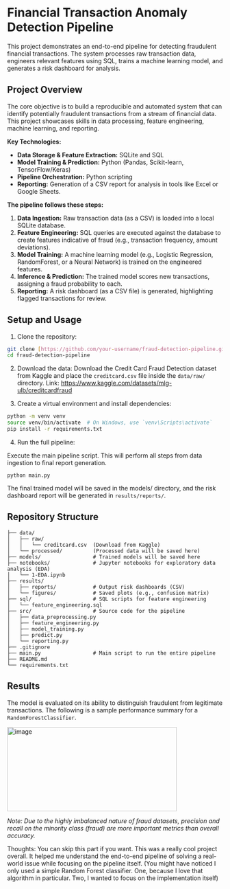 # Financial Transaction Anomaly Detection Pipeline

This project demonstrates an end-to-end pipeline for detecting fraudulent financial transactions. The system processes raw transaction data, engineers relevant features using SQL, trains a machine learning model, and generates a risk dashboard for analysis.

## Project Overview

The core objective is to build a reproducible and automated system that can identify potentially fraudulent transactions from a stream of financial data. This project showcases skills in data processing, feature engineering, machine learning, and reporting.

**Key Technologies:**
* **Data Storage & Feature Extraction:** SQLite and SQL
* **Model Training & Prediction:** Python (Pandas, Scikit-learn, TensorFlow/Keras)
* **Pipeline Orchestration:** Python scripting
* **Reporting:** Generation of a CSV report for analysis in tools like Excel or Google Sheets.

**The pipeline follows these steps:**
1.  **Data Ingestion:** Raw transaction data (as a CSV) is loaded into a local SQLite database.
2.  **Feature Engineering:** SQL queries are executed against the database to create features indicative of fraud (e.g., transaction frequency, amount deviations).
3.  **Model Training:** A machine learning model (e.g., Logistic Regression, RandomForest, or a Neural Network) is trained on the engineered features.
4.  **Inference & Prediction:** The trained model scores new transactions, assigning a fraud probability to each.
5.  **Reporting:** A risk dashboard (as a CSV file) is generated, highlighting flagged transactions for review.



##  Setup and Usage

1. Clone the repository:
```bash
git clone [https://github.com/your-username/fraud-detection-pipeline.git](https://github.com/your-username/fraud-detection-pipeline.git)
cd fraud-detection-pipeline
```
2. Download the data:
Download the Credit Card Fraud Detection dataset from Kaggle and place the `creditcard.csv` file inside the `data/raw/` directory.
Link: https://www.kaggle.com/datasets/mlg-ulb/creditcardfraud

3. Create a virtual environment and install dependencies:

```Bash
python -m venv venv
source venv/bin/activate  # On Windows, use `venv\Scripts\activate`
pip install -r requirements.txt
```
4. Run the full pipeline:

Execute the main pipeline script. This will perform all steps from data ingestion to final report generation.

```
python main.py
```
The final trained model will be saved in the models/ directory, and the risk dashboard report will be generated in `results/reports/`.

## Repository Structure
```
├── data/
│   ├── raw/
│   │   └── creditcard.csv  (Download from Kaggle)
│   └── processed/          (Processed data will be saved here)
├── models/                 # Trained models will be saved here
├── notebooks/              # Jupyter notebooks for exploratory data analysis (EDA)
│   └── 1-EDA.ipynb
├── results/
│   ├── reports/            # Output risk dashboards (CSV)
│   └── figures/            # Saved plots (e.g., confusion matrix)
├── sql/                    # SQL scripts for feature engineering
│   └── feature_engineering.sql
├── src/                    # Source code for the pipeline
│   ├── data_preprocessing.py
│   ├── feature_engineering.py
│   ├── model_training.py
│   ├── predict.py
│   └── reporting.py
├── .gitignore
├── main.py                 # Main script to run the entire pipeline
├── README.md
└── requirements.txt
```

##  Results

The model is evaluated on its ability to distinguish fraudulent from legitimate transactions. The following is a sample performance summary for a `RandomForestClassifier`.

<img width="396" height="196" alt="image" src="https://github.com/user-attachments/assets/7c8d4968-8986-48dd-8e68-c262e2af05f3" />

*Note: Due to the highly imbalanced nature of fraud datasets, precision and recall on the minority class (fraud) are more important metrics than overall accuracy.*

Thoughts:
You can skip this part if you want.
This was a really cool project overall. It helped me understand the end-to-end pipeline of solving a real-world issue while focusing on the pipeline itself. (You might have noticed I only used a simple Random Forest classifier. One, because I love that algorithm in particular. Two, I wanted to focus on the implementation itself)

